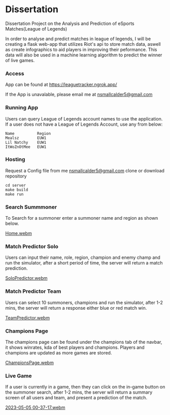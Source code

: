 # Dissertation
Dissertation Project on the Analysis and Prediction of eSports Matches(League of Legends)

In order to analyse and predict matches in league of legends, I will be creating a flask web-app that utilizes Riot's api to store match data, aswell as create infographics to aid players in improving their peformance. This data will also be used in a machine learning algorithm to predict the winner of live games.

### Access

App can be found at https://leaguetracker.ngrok.app/

If the App is unavalable, please email me at nsmallcalder5@gmail.com

### Running App

Users can query League of Legends account names to use the application.
If a user does not have a League of Legends Account, use any from below:
```
Name          Region
Mealsz        EUW1
Lil Natchy    EUW1
ItWoZnOtMee   EUW1
```
### Hosting

Request a Config file from me nsmallcalder5@gmail.com
clone or download repository
```
cd server
make build
make run
```

####

### Search Summmoner

To Search for a summoner enter a summoner name and region as shown below.

[Home.webm](https://user-images.githubusercontent.com/74361286/235540045-e6afcfe2-7486-4533-a37a-bce150ffa3d7.webm)



### Match Predictor Solo

Users can input their name, role, region, champion and enemy champ and run the simulator, after a short period of time, the server will return a match prediction.

[SoloPredictor.webm](https://user-images.githubusercontent.com/74361286/235540717-139ac77e-5f96-4f95-bc75-d500a72b17b3.webm)



### Match Predictor Team

Users can select 10 summoners, champions and run the simulator, after 1-2 mins, the server will return a response either blue or red match win.

[TeamPredictor.webm](https://user-images.githubusercontent.com/74361286/235540711-49027c7a-7615-4782-b390-632ee31b5b2e.webm)


### Champions Page

The champions page can be found under the champions tab of the navbar, it shows winrates, kda of best players and champions. Players and champions are updated as more games are stored.

[ChampionsPage.webm](https://user-images.githubusercontent.com/74361286/235540587-d8edec08-a45b-4fcc-b73e-d858db12ae45.webm)


### Live Game

If a user is currently in a game, then they can click on the in-game button on the summoner search, after 1-2 mins, the server will return a summary screen of all users and team, and present a prediction of the match.

[2023-05-05 00-37-17.webm](https://user-images.githubusercontent.com/74361286/236353788-9c436168-c77c-4530-8359-838d29d45eb2.webm)

